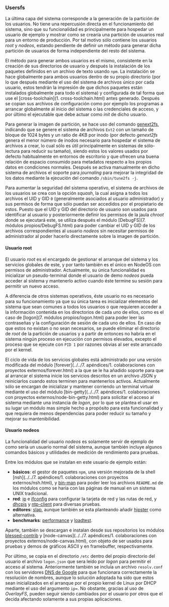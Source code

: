 ### Usersfs

La última capa del sistema corresponde a la generación de la partición de los
usuarios. No tiene una repercusión directa en el funcionamiento del sistema,
sino que su funcionalidad es principalmente para hospedar un usuario de ejemplo
y mostrar como se crearía una partición de usuarios real para un entorno de
producción. Por tal motivo sólo contiene los usuarios *root* y *nodeos*, estando
pendiente de definir un método para generar dicha partición de usuarios de forma
independiente del resto del sistema.

El método para generar ambos usuarios es el mismo, consistente en la creación de
sus directorios de usuario y después la instalación de los paquetes definidos en
un archivo de texto usando `npm`. La instalación se hace globalmente para ambos
usuarios dentro de su propio directorio (por lo que después mediante el uso del
sistema de archivos único por cada usuario, estos tendrán la impresión de que
dichos paquetes están instalados globalmente para todo el sistema) y configurada
de tal forma que use el [cross-toolchain](1. cross-toolchain.html) antes
generado. Después se copian sus archivos de configuración como por ejemplo los
programas a arrancar globalmente al inicio del sistema o las credenciales de
acceso, y por último el ejecutable que debe actuar como *init* de dicho usuario.

Para generar la imagen de partición, se hace uso del comando
[genext2fs](http://genext2fs.sourceforge.net), indicando que se genere el
sistema de archivos `Ext2` con un tamaño de bloque de 1024 bytes y un ratio de
4KB por inodo (por defecto *genext2fs* genera el menor número de inodos
necesario para hospedar el sistema de archivos a crear, lo cual sólo es útil
principalmente en sistemas de sólo-lectura para reducir su tamaño), siendo estos
los valores usados por defecto habitualmente en entornos de escritorio y que
ofrecen una buena relación de espacio consumido para metadatos respecto a los
propios datos en condiciones normales. Después se activa manualmente en dicho
sistema de archivos el soporte para *journaling* para mejorar la integridad de
los datos mediante la ejecución del comando `/sbin/tune2fs -j`.

Para aumentar la seguridad del sistema operativo, el sistema de archivos de los
usuarios se crea con la opción *squash*, la cual asigna a todos los archivos el
UID y GID `0` (generalmente asociados al usuario administrador) y sus permisos
de forma que sólo puedan ser accedidos por el propietario de estos. Puesto que
el UID y GID del directorio de usuario son usados para identificar al usuario y
posteriormente definir los permisos de la jaula *chroot* donde se ejecutará
este, se utiliza después el módulo [DebugFS](7. módulos propios/DebugFS.html)
para poder cambiar el UID y GID de los archivos correspondientes al usuario
*nodeos* sin necesitar permisos de administrador al poder hacerlo directamente
sobre la imagen de partición.

#### Usuario root

El usuario *root* es el encargado de gestionar el arranque del sistema y los
servicios globales de este, y por tanto también es el único en NodeOS con
permisos de administrador. Actualmente, su única funcionalidad es inicializar un
pseudo-terminal donde el usuario de demo *nodeos* pueda acceder al sistema y
mantenerlo activo cuando éste termine su sesión para permitir un nuevo acceso.

A diferencia de otros sistemas operativos, éste usuario no es necesario para su
funcionamiento ya que su única tarea es inicializar elementos del sistema que
sean comunes a todos los usuarios o que requieren acceder a la información
contenida en los directorios de cada uno de ellos, como es el caso de
[logon](7. módulos propios/logon.html) para poder leer las contraseñas y la
configuración de sesión de cada uno de ellos. En caso de que estos no existan o
no sean necesarios, se puede eliminar el directorio de *root* de la partición de
usuarios y a partir de entonces no habría en el sistema ningún proceso en
ejecución con permisos elevados, excepto el proceso que se ejecute con `PID 1`
por razones obvias al ser este arrancado por el kernel.

El ciclo de vida de los servicios globales está administrado por una versión
modificada del módulo
[forever](../../7. apéndices/1. colaboraciones con proyectos externos/forever.html)
a la que se le ha añadido soporte para que al arrancar el sistema inicie los
servicios descritos en un archivo JSON y reiniciarlos cuando estos terminen para
mantenerlos activos. Actualmente sólo se encargan de inicializar y mantener
corriendo un terminal virtual mediante el uso del módulo
[bin-getty](../../7. apéndices/1. colaboraciones con proyectos externos/node-bin-getty.html)
para solicitar el acceso al sistema mediante una instancia de *logon*, por lo
que se plantea el usar en su lugar un módulo mas simple hecho a propósito para
esta funcionalidad y que requiera de menos dependencias para poder reducir su
tamaño y mejorar su mantenibilidad.

#### Usuario nodeos

La funcionalidad del usuario *nodeos* es solamente servir de ejemplo de como
sería un usuario normal del sistema, aunque también incluye algunos comandos
básicos y utilidades de medición de rendimiento para pruebas.

Entre los módulos que se instalan en este usuario de ejemplo están:

* **básicos**: el gestor de paquetes `npm`, una versión mejorada de la shell
  [nsh](../../7. apéndices/1. colaboraciones con proyectos externos/nsh.html), y
  [bin-man](https://github.com/groundwater/node-bin-man) para poder leer los
  archivos `README.md` de los módulos como se haría con las páginas de manual en
  un sistema UNIX tradicional.
* **red**: [ip](https://github.com/NodeOS/ip) e
  [ifconfig](https://github.com/NodeOS/ifconfig) para configurar la tarjeta de
  red y las rutas de red, y [dhcpjs](https://github.com/apaprocki/node-dhcpjs) y
  [ntp-client](https://github.com/moonpyk/node-ntp-client) para diversas pruebas.
* **editores**: [slap](https://github.com/slap-editor/slap), aunque también se
  esta planteando añadir [hipster](https://github.com/dominictarr/hipster) como
  alternativa.
* **benchmarks**: [performance](https://github.com/alexfernandez/performance) y
  [loadtest](https://github.com/alexfernandez/loadtest).

Aparte, también se descargan e instalan desde sus repositorios los módulos
[blessed-contrib](https://github.com/yaronn/blessed-contrib) y
[node-canvas](../../7. apéndices/1. colaboraciones con proyectos externos/node-canvas.html),
con objeto de ser usados para pruebas y demos de gráficos ASCII y en framebuffer,
respectivamente.

Por último, se copia en el directorio `/etc` dentro del propio directorio del
usuario el archivo `logon.json` que sera leído por *logon* para permitir el
acceso al sistema. Anteriormente también se incluía un archivo `resolv.conf` con
los servidores [DNS de Google](https://developers.google.com/speed/public-dns)
para que funcionara correctamente la resolución de nombres, aunque lo solución
adoptada ha sido que estos sean inicializados en el arranque por el propio
kernel de Linux por DHCP mediante el uso del argumento `ip=`. No obstante,
gracias al uso de *OverlayFS*, pueden seguir siendo cambiados por el usuario por
otros que el decida afectando solamente a sus propias aplicaciones.
